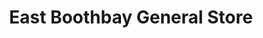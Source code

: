 ---
title: "East Boothbay General Store"
url: /boothbay/east-boothbay-general-store/
shop: general
---